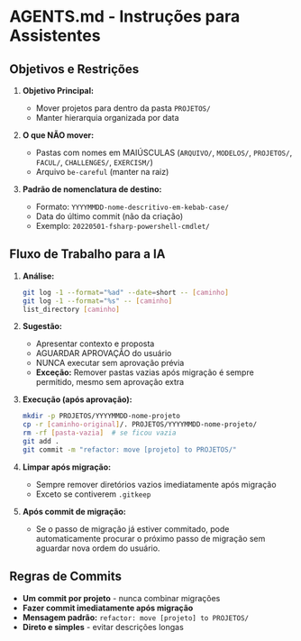 # AGENTS.md - Instruções para Assistentes

## Objetivos e Restrições

1. **Objetivo Principal:** 
   - Mover projetos para dentro da pasta `PROJETOS/`
   - Manter hierarquia organizada por data

2. **O que NÃO mover:**
   - Pastas com nomes em MAIÚSCULAS (`ARQUIVO/`, `MODELOS/`, `PROJETOS/`, `FACUL/`, `CHALLENGES/`, `EXERCISM/`)
   - Arquivo `be-careful` (manter na raiz)

3. **Padrão de nomenclatura de destino:**
   - Formato: `YYYYMMDD-nome-descritivo-em-kebab-case/`
   - Data do último commit (não da criação)
   - Exemplo: `20220501-fsharp-powershell-cmdlet/`

## Fluxo de Trabalho para a IA

1. **Análise:**
   ```bash
   git log -1 --format="%ad" --date=short -- [caminho]
   git log -1 --format="%s" -- [caminho]
   list_directory [caminho]
   ```

2. **Sugestão:**
   - Apresentar contexto e proposta
   - AGUARDAR APROVAÇÃO do usuário
   - NUNCA executar sem aprovação prévia
   - **Exceção:** Remover pastas vazias após migração é sempre permitido, mesmo sem aprovação extra

3. **Execução (após aprovação):**
   ```bash
   mkdir -p PROJETOS/YYYYMMDD-nome-projeto
   cp -r [caminho-original]/. PROJETOS/YYYYMMDD-nome-projeto/
   rm -rf [pasta-vazia]  # se ficou vazia
   git add .
   git commit -m "refactor: move [projeto] to PROJETOS/"
   ```

4. **Limpar após migração:**
   - Sempre remover diretórios vazios imediatamente após migração
   - Exceto se contiverem `.gitkeep`

5. **Após commit de migração:**
   - Se o passo de migração já estiver commitado, pode automaticamente procurar o próximo passo de migração sem aguardar nova ordem do usuário.

## Regras de Commits

- **Um commit por projeto** - nunca combinar migrações
- **Fazer commit imediatamente após migração**
- **Mensagem padrão:** `refactor: move [projeto] to PROJETOS/`
- **Direto e simples** - evitar descrições longas


